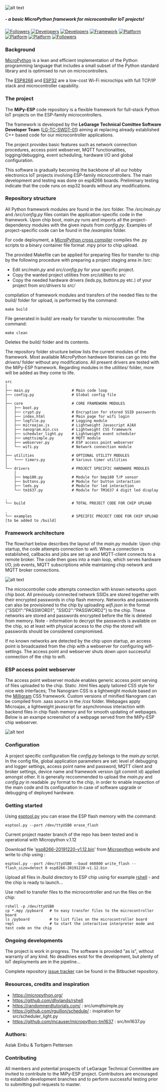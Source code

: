 ![alt text](./images/mipyesp_logo.svg "AP webserver screenshot" )

##### - a basic MicroPython framework for microcontroller IoT projects!

[![Followers](https://img.shields.io/badge/Version-v.1.05-silver)](https://bitbucket.org/Legarage/micropython_webserver/src/master/)
[![Developers](https://img.shields.io/badge/Dev_Team-Bluebell_Buggers-blue)](https://www.yr.no/sted/Norge/Tr%C3%B8ndelag/Trondheim/Bl%C3%A5klokkevegen/time_for_time.html)
[![Developers](https://img.shields.io/github/languages/code-size/aslake/mipy_esp)]()
[![Framework](https://img.shields.io/badge/Micropython-v.1.12-darkgreen)](https://github.com/micropython/micropython)
[![Platform](https://img.shields.io/badge/Tested_on-ESP8266-darkgreen)](https://www.espressif.com/en/products/hardware/esp8266ex/overview)
[![Platform](https://img.shields.io/badge/Tested_on-ESP32-darkgreen)](https://www.espressif.com/en/products/hardware/esp32/overview)
[![Platform](https://img.shields.io/github/issues/aslake/mipy_esp)](https://github.com/aslake/mipy_esp/issues)
[![Followers](https://img.shields.io/github/followers/aslake?style=social)](https://en.wikipedia.org/wiki/Fan_club)


### Background

[MicroPython](http://docs.micropython.org/en/latest/) is a lean and efficient implementation of
the Python programming language that includes a small subset of the Python standard library
and is optimised to run on microcontrollers.

The [ESP8266](https://www.espressif.com/en/products/hardware/esp8266ex/overview) and
[ESP32](https://www.espressif.com/en/products/hardware/esp32/overview) are a low-cost Wi-Fi
microchips with full TCP/IP stack and microcontroller capability.


### The project

The **MiPy-ESP** code repository is a flexible framework for full-stack Python
IoT projects on the ESP-family microcontrollers.

The framework is developed by the **LeGarage Technical Comittee Software Developer Team**
([LG-TC-SWDT-01](https://legarage.wordpress.com/)) aiming at replacing already established 
C++ based code for our microcontroller applications.

The project provides basic features such as network connection procedures,
access point webserver, MQTT functionalities, logging/debugging, event scheduling,
hardware I/O and global configuration.

This software is gradually becoming the backbone of all our hobby electronics IoT projects
involving ESP-family microcontrollers. The main development and testing was done on esp8266 boards.
Preliminary testing indicate that the code runs on esp32 boards without any modifications.


### Repository structure

All Python framework modules are found in the /src folder.
The _/src/main.py_ and _/src/config.py_ files contain the application-specific code in the framework.
Upon chip boot, _main.py_ runs and imports all the project-dependency modules with the given inputs from _config.py_.
Examples of project-specific code can be found in the _/examples_ folder.

For code deployment, a [MicroPython cross compiler](https://github.com/micropython/micropython/tree/master/mpy-cross)
compiles the .py scripts to a binary container file format .mpy prior to chip upload.

The provided Makefile can be applied for preparing files for transfer to chip by the following procedure with 
preparing a project staging area in /src:

- Edit _src/main.py_ and _src/config.py_ for your specific project.
- Copy the wanted project utilities from _src/utilities_ to _src_ 
- Copy the needed hardware drivers (leds.py, buttons.py etc.) of your project from _src/drivers_ to _src/_

compilation of framework modules and transfers of the needed files to the build/ folder for upload, is performed by the command:
```
make build
```
File generated in build/ are ready for transfer to microcontroller.
The command:
```
make clean
```
Deletes the build/ folder and its contents.

The repository folder structure below lists the current modules of the framework. Most available MicroPython hardware libraries can
go into the _drivers/_ folder without any modifications. All present drivers are tested with the MiPy-ESP framework. Regarding modules in
the _utilities/_ folder, more will be added as they come to life.

```
src
│ 
├── main.py                   # Main code loop
├── config.py                 # Global config file
│ 
├── core                      # CORE FRAMEWORK MODULES
│   ├── boot.py
│   ├── crypt.py              # Encryption for stored SSID passwords
│   ├── index.html            # Main page for wifi login
│   ├── logfile.py            # Logging module
│   ├── microajax.js          # Lightweight Javascript AJAX
│   ├── nanogram.min.css      # Lightweight CSS framework
│   ├── scheduler_light.py    # Lightweight event scheduler
│   ├── umqttsimple.py        # MQTT module
│   ├── webserver.py          # ESP access point webserver
│   └── wifi.py               # Network connection module
│ 
├── utilities                 # OPTIONAL UTILITY MODULES
│   └─── timers.py            # Various timer utilities
│ 
└── drivers                   # PROJECT SPECIFIC HARDWARE MODULES 
    │ 
    ├── bmp180.py             # Module for bmp180 T/P sensor
    ├── buttons.py            # Module for button interaction
    ├── leds.py               # Module for led interaction
    └── tm1637.py             # Module for TM1637 4 digit led display

.
└── build                     # TOTAL PROJECT CODE FOR CHIP UPLOAD 

.
└── examples                  # SPECIFIC PROJECT CODE FOR CHIP UPLOAD [to be added to /build]

```

### Framework architecture

The flowchart below describes the layout of the _main.py_ module:
Upon chip startup, the code attempts connection to wifi.
When a connection is established, callbacks and jobs are set up and
MQTT-client connects to a remote broker. The code then goes into a main loop, which
serves hardware I/O, job events, MQTT subscriptions
while maintaining chip network and MQTT broker connections.

![alt text](./images/architecture.svg "Code flowchart")

The microcontroller code attempts connection with known networks upon chip boot. 
All previously connected network SSIDs are stored together with their encrypted passwords 
in chip flash memory. Networks and passwords can also be provisioned to the chip by uploading 
_wifi.json_ in the format {"SSID1":"PASSWORD1", "SSID2":"PASSWORD2"} to the chip. 
These networks are stored and passwords encrypted before the file is deleted from memory. 
Note - information to decrypt the passwords is available on the chip, so at least with physical 
access to the chip the stored wifi passwords should be considered compromised.

If no known networks are detected by the chip upon startup, an access point is broadcasted from the chip
 with a webserver for configuring wifi-settings. The access point and webserver shuts down upon
 successful connection of the chip to wifi.


### ESP access point webserver

The access point webserver module enables generic access point serving of files
uploaded to the chip.
Static .html files apply tailored CSS style for nice web interfaces;
The Nanogram CSS is a lightweight module based on the
[Milligram](https://milligram.io/) CSS framework.
Custom versions of minified Nanogram can be compiled from .sass source in the _/css_ folder.
Webpages apply Microajax, a lightweight javascript for asynchronous interaction
with backend files in chip flash memory and for smooth updating of webpages.
Below is an exampe screenshot of a webpage served from the MiPy-ESP chip webserver.

![alt text](./images/skjermskudd.png "AP webserver screenshot" )


### Configuration
A project specific configuration file _config.py_ belongs to the _main.py_ script.
In the config file, global application parameters are set: level of debugging and 
logger settings, access point name and password, MQTT client and broker settings, 
device name and framework version (git commit id) applied amongst other.
It is generally reccommended to upload the _main.py_ and _config.py_ in readable
.py format to the chip, in order to enable inspection of the main code and its 
configuration in case of software upgrade or debugging of deployed hardware.   


### Getting started
Using [esptool.py](https://github.com/espressif/esptool) you can erase
the ESP flash memory with the command:

```
esptool.py --port /dev/ttyUSB0 erase_flash
```
 
Current project master branch of the repo has been tested and is operational with Micropython
v.1.12

Download file
'[esp8266-20191220-v1.12.bin](https://micropython.org/resources/firmware/esp8266-20191220-v1.12.bin)'
from [Micropython](https://micropython.org/) website and write to chip using :

```
esptool.py --port /dev/ttyUSB0 --baud 460800 write_flash --flash_size=detect 0 esp8266-20191220-v1.12.bin
```

Upload all files in /build directory to ESP chip using for example
[rshell](https://github.com/dhylands/rshell) - and the chip is ready
to launch...

Use rshell to transfer files to the microcontroller and run the files on the chip:

```
rshell -p /dev/ttyUSB0
cp *.mpy /pyboard   # to easy transfer files to the microcontroller board
ls /pyboard         # to list files on the microcontroller board
repl                # to start the interactive interpreter mode and test code on the chip
```

### Ongoing developments
The project is work in progress. The software is provided "as is", without warranty of any kind.
No deadlines exist for the development, but plenty of IoT deployments are in the pipeline...

Complete repository [issue tracker](https://bitbucket.org/Legarage/micropython_webserver/issues)
can be found in the Bitbucket repository.


### Resources, credits and inspiration

- https://micropython.org/
- https://github.com/dhylands/rshell
- https://randomnerdtutorials.com/ : src/umqttsimple.py
- https://github.com/rguillon/schedule/ : inspiration for src/scheduler_light.py
- https://github.com/mcauser/micropython-tm1637 : src/tm1637.py


### Authors:

Aslak Einbu & Torbjørn Pettersen


### Contributing

All members and potential prospects of LeGarage Technical Committee are invited to contribute
to the MiPy-ESP project.
Contributors are encouraged to establish development branches and to
perform successful testing prior to submitting pull requests to master.
